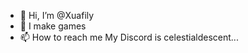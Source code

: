 - 👋 Hi, I’m @Xuafily
- 📜 I make games
- 📫 How to reach me My Discord is celestialdescent...

<!---
Xuafily/Xuafily is a ✨ special ✨ repository because its `README.md` (this file) appears on your GitHub profile.
You can click the Preview link to take a look at your changes.
--->
